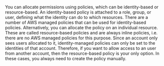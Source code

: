 You can allocate permissions using policies, which can be identity-based or resource-based. An identity-based policy is attached to a role, group, or user, defining what the identity can do to which resources. There are a number of AWS managed policies that can be used for identity-based policies.
Alternatively, you can allocate the policy on an individual resource. These are called resource-based policies and are always inline policies, i.e. there are no AWS managed policies for this purpose.
Since an account only sees users allocated to it, identity-managed policies can only be set to the identities of that account. Therefore, if you want to allow access to an user from another account, then the resource-based policy is your only option. In these cases, you always need to create the policy manually.